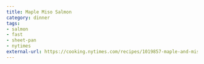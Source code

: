 ```yaml
---
title: Maple Miso Salmon
category: dinner
tags:
- salmon
- fast
- sheet-pan
- nytimes
external-url: https://cooking.nytimes.com/recipes/1019857-maple-and-miso-sheet-pan-salmon-with-green-beans
---
```

